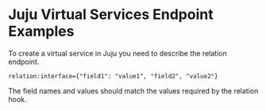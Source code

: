 Juju Virtual Services Endpoint Examples
=======================================

To create a virtual service in Juju you need to describe the relation endpoint.

    relation:interface={"field1": "value1", "field2", "value2"}

The field names and values should match the values required by the relation hook.
